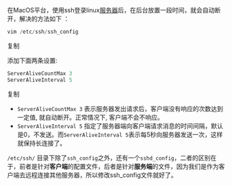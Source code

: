 在MacOS平台，使用ssh登录linux[服务器](https://cloud.tencent.com/product/cvm?from=10680)后，在后台放置一段时间，就会自动断开，解决的方法如下 ：

```js
vim /etc/ssh/ssh_config
```

复制

添加下面两条设置:

```js
ServerAliveCountMax 3
ServerAliveInterval 5
```

复制

- `ServerAliveCountMax 3` 表示服务器发出请求后，客户端没有响应的次数达到一定值, 就自动断开。正常情况下, 客户端不会不响应。
- `ServerAliveInterval 5` 指定了服务器端向客户端请求消息的时间间隔，默认是0，不发送。而`ServerAliveInterval 5`表示每5秒向服务器发送一次，这样就保持长连接了。

`/etc/ssh/` 目录下除了`ssh_config`之外，还有一个`sshd_config`，二者的区别在于，前者是针对**客户端**的配置文件，后者是针对**服务端**的文件，因为我们是作为客户端去远程连接其他服务器，所以修改ssh_config文件就好了。